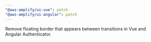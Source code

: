 ```yaml
---
"@aws-amplify/ui-vue": patch
"@aws-amplify/ui-angular": patch
---
```


Remove floating border that appears between transitions in Vue and Angular Authenticator. 
